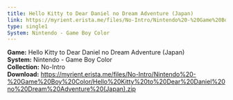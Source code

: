 ```yaml
---
title: Hello Kitty to Dear Daniel no Dream Adventure (Japan)
link: https://myrient.erista.me/files/No-Intro/Nintendo%20-%20Game%20Boy%20Color/Hello%20Kitty%20to%20Dear%20Daniel%20no%20Dream%20Adventure%20(Japan).zip
type: single1
System: Nintendo - Game Boy Color
---
```

<b>Game:</b> Hello Kitty to Dear Daniel no Dream Adventure (Japan)<br>
<b>System:</b> Nintendo - Game Boy Color<br>
<b>Collection:</b> No-Intro<br>
<b>Download:</b> https://myrient.erista.me/files/No-Intro/Nintendo%20-%20Game%20Boy%20Color/Hello%20Kitty%20to%20Dear%20Daniel%20no%20Dream%20Adventure%20(Japan).zip